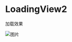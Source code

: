 # LoadingView2
加载效果

![图片](https://github.com/liaofuyou/TimeWaterDrop/blob/master/Screenshot/Gif_20180411_180227.gif)
